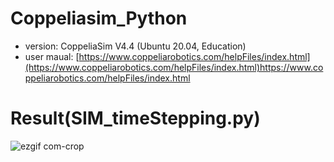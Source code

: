 # Coppeliasim_Python
- version: CoppeliaSim V4.4 (Ubuntu 20.04, Education)
- user maual: [https://www.coppeliarobotics.com/helpFiles/index.html](https://www.coppeliarobotics.com/helpFiles/index.html)https://www.coppeliarobotics.com/helpFiles/index.html


# Result(SIM_timeStepping.py)
![ezgif com-crop](https://github.com/JIYOUNG3347/Coppeliasim_Python/assets/77952928/772f1901-2a14-4652-9c30-199fb01399be)



